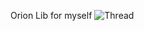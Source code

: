 Orion Lib for myself
![Thread](https://user-images.githubusercontent.com/77512805/164973978-31f19af4-528a-4af0-9ba8-21bc22e668ef.png)


